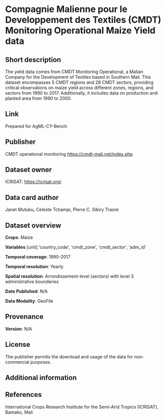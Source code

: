 # Compagnie Malienne pour le Developpement des Textiles (CMDT) Monitoring Operational Maize Yield data
## Short description

The yield data comes from CMDT Monitoring Operational, a Malian Company for the Development of Textiles based in Southern Mali. This dataset encompasses 5 CMDT regions and 28 CMDT sectors, providing critical observations on maize yield across different zones, regions, and sectors from 1990 to 2017. Additionally, it includes data on production and planted area from 1990 to 2000. 

## Link
Prepared for AgML-CY-Bench


## Publisher
CMDT operational monitoring
https://cmdt-mali.net/index.php

## Dataset owner
ICRISAT: https://icrisat.org/

## Data card author
Janet Mutuku, Celeste Tchampi, Pierre C. Sibiry Traore

## Dataset overview
**Crops**: Maize

**Variables** [unit]:'country_code', 'cmdt_zone', 'cmdt_sector', 'adm_id'

**Temporal coverage**: 1990-2017


**Temporal resolution**: Yearly

**Spatial resolution**: Arrondissement-level (sectors) with level 3 administrative boundaries

**Date Published**: N/A

**Data Modality**: GeoFile

## Provenance
**Version**: N/A <br>


## License
The publisher permits the download and usage of the data for non-commercial purposes.

## Additional information


## References
International Crops Research Institute for the Semi-Arid Tropics (ICRISAT), Bamako, Mali